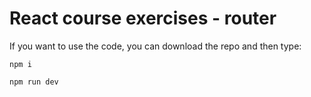 # React course exercises - router

If you want to use the code, you can download the repo and then type:

`npm i`

`npm run dev`